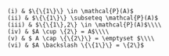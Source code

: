     (i) & $\{\{1\}\} \in \mathcal{P}(A)$ 
    (ii) & $\{\{1\}\} \subseteq \mathcal{P}(A)$
    (iii) & $\{\{1\},2\} \in \mathcal{P}(A)$\\\\
    (iv) & $A \cup \{2\} = A$\\\\
    (v) & $ A \cap \{\{2\}\} = \emptyset $\\\\
    (vi) & $A \backslash \{\{1\}\} = \{2\}$